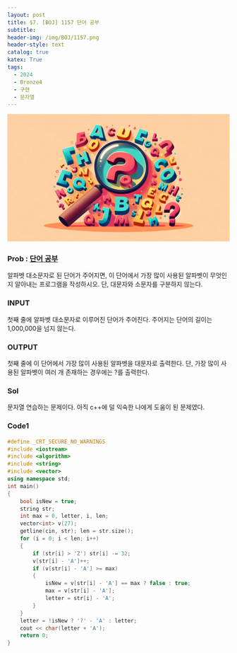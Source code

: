 ```yaml
---
layout: post
title: $7. [BOJ] 1157 단어 공부
subtitle: 
header-img: /img/BOJ/1157.png
header-style: text
catalog: true
katex: True
tags:
  - 2024
  - Bronze4
  - 구현
  - 문자열
---
```


![Alt text](/img/BOJ/1157.png)


### Prob : [단어 공부](https://www.acmicpc.net/problem/1157)
알파벳 대소문자로 된 단어가 주어지면, 이 단어에서 가장 많이 사용된 알파벳이 무엇인지 알아내는 프로그램을 작성하시오. 단, 대문자와 소문자를 구분하지 않는다.

### INPUT
첫째 줄에 알파벳 대소문자로 이루어진 단어가 주어진다. 주어지는 단어의 길이는 1,000,000을 넘지 않는다.

### OUTPUT
첫째 줄에 이 단어에서 가장 많이 사용된 알파벳을 대문자로 출력한다. 단, 가장 많이 사용된 알파벳이 여러 개 존재하는 경우에는 ?를 출력한다.


### Sol
문자열 연습하는 문제이다. 아직 c++에 덜 익숙한 나에게 도움이 된 문제였다.


### Code1
```c++
#define _CRT_SECURE_NO_WARNINGS
#include <iostream>
#include <algorithm>
#include <string>
#include <vector>
using namespace std;
int main()
{
	bool isNew = true;
	string str;
	int max = 0, letter, i, len;
	vector<int> v(27);
	getline(cin, str); len = str.size();
	for (i = 0; i < len; i++)
	{
		if (str[i] > 'Z') str[i] -= 32;
		v[str[i] - 'A']++;
		if (v[str[i] - 'A'] >= max)
		{
			isNew = v[str[i] - 'A'] == max ? false : true;
			max = v[str[i] - 'A'];
			letter = str[i] - 'A';
		}
	}
	letter = !isNew ? '?' - 'A' : letter;
	cout << char(letter + 'A');
	return 0;
}
```